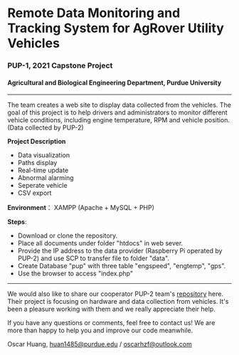 # Remote Data Monitoring and Tracking System for AgRover Utility Vehicles

### PUP-1, 2021 Capstone Project
#### Agricultural and Biological Engineering Department, Purdue University
---
The team creates a web site to display data collected from the vehicles. The goal of this project is to help drivers and administrators to monitor different vehicle conditions, including engine temperature, RPM and vehicle position. (Data collected by PUP-2)

**Project Description**
- Data visualization
- Paths display
- Real-time update
- Abnormal alarming
- Seperate vehicle
- CSV export

**Environment**：
XAMPP (Apache + MySQL + PHP)

**Steps**:
- Download or clone the repository.
- Place all documents under folder "htdocs" in web sever.
- Provide the IP address to the data provider (Raspberry Pi operated by PUP-2) and use SCP to transfer file to folder "data".
- Create Database "pup" with three table "engspeed", "engtemp", "gps".
- Use the browser to access "index.php"
---
We would also like to share our cooperator PUP-2 team's [repository](https://github.com/CoL1n23/VMS) here. Their project is focusing on hardware and data collection from vehicles. It's been a pleasure working with them and we really appreciate their help.

If you have any questions or comments, feel free to contact us! We are more than happy to help you and improve our code meanwhile.

Oscar Huang, huan1485@purdue.edu / oscarhzf@outlook.com
